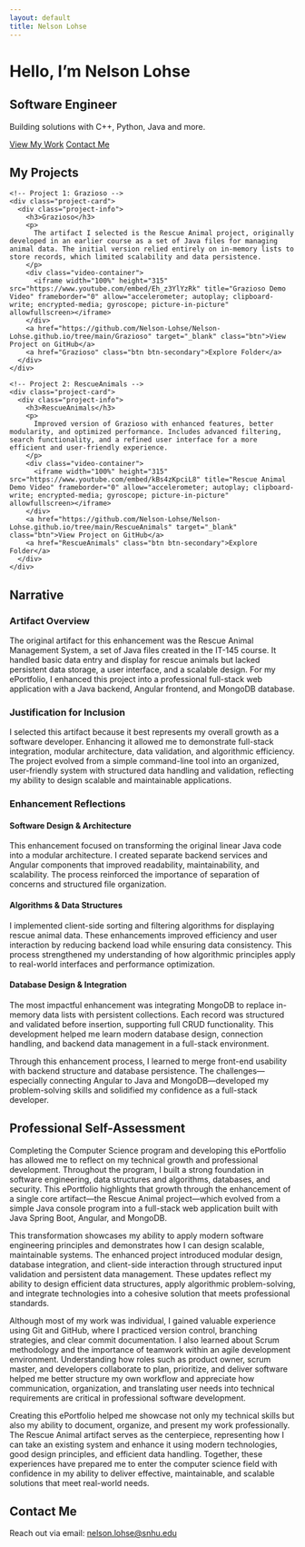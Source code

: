 ```yaml
---
layout: default
title: Nelson Lohse
---
```


<link rel="stylesheet" href="assets/style.css">

<!-- Hero Section -->
<div class="hero">
  <div class="hero-content">
    <h1>Hello, I’m Nelson Lohse</h1>
    <h2>Software Engineer</h2>
    <p>Building solutions with C++, Python, Java and more.</p>
    <div class="hero-buttons">
      <a href="#projects" class="btn">View My Work</a>
      <a href="#contact" class="btn btn-secondary">Contact Me</a>
    </div>
  </div>
</div>

<!-- Projects Section -->
<section id="projects">
  <h2>My Projects</h2>
  <div class="projects-container">
  
    <!-- Project 1: Grazioso -->
    <div class="project-card">
      <div class="project-info">
        <h3>Grazioso</h3>
        <p>
          The artifact I selected is the Rescue Animal project, originally developed in an earlier course as a set of Java files for managing animal data. The initial version relied entirely on in-memory lists to store records, which limited scalability and data persistence. 
        </p>
        <div class="video-container">
          <iframe width="100%" height="315" src="https://www.youtube.com/embed/Eh_z3YlYzRk" title="Grazioso Demo Video" frameborder="0" allow="accelerometer; autoplay; clipboard-write; encrypted-media; gyroscope; picture-in-picture" allowfullscreen></iframe>
        </div>
        <a href="https://github.com/Nelson-Lohse/Nelson-Lohse.github.io/tree/main/Grazioso" target="_blank" class="btn">View Project on GitHub</a>
        <a href="Grazioso" class="btn btn-secondary">Explore Folder</a>
      </div>
    </div>

    <!-- Project 2: RescueAnimals -->
    <div class="project-card">
      <div class="project-info">
        <h3>RescueAnimals</h3>
        <p>
          Improved version of Grazioso with enhanced features, better modularity, and optimized performance. Includes advanced filtering, search functionality, and a refined user interface for a more efficient and user-friendly experience.
        </p>
        <div class="video-container">
          <iframe width="100%" height="315" src="https://www.youtube.com/embed/kBs4zKpciL8" title="Rescue Animal Demo Video" frameborder="0" allow="accelerometer; autoplay; clipboard-write; encrypted-media; gyroscope; picture-in-picture" allowfullscreen></iframe>
        </div>
        <a href="https://github.com/Nelson-Lohse/Nelson-Lohse.github.io/tree/main/RescueAnimals" target="_blank" class="btn">View Project on GitHub</a>
        <a href="RescueAnimals" class="btn btn-secondary">Explore Folder</a>
      </div>
    </div>

  </div>
</section>

<!-- Course Narratives Section -->
<section id="narratives">
  <h2>Narrative</h2>

  <h3>Artifact Overview</h3>
  <p>The original artifact for this enhancement was the Rescue Animal Management System, a set of Java files created in the IT-145 course. It handled basic data entry and display for rescue animals but lacked persistent data storage, a user interface, and a scalable design. For my ePortfolio, I enhanced this project into a professional full-stack web application with a Java backend, Angular frontend, and MongoDB database.</p>

  <h3>Justification for Inclusion</h3>
  <p>I selected this artifact because it best represents my overall growth as a software developer. Enhancing it allowed me to demonstrate full-stack integration, modular architecture, data validation, and algorithmic efficiency. The project evolved from a simple command-line tool into an organized, user-friendly system with structured data handling and validation, reflecting my ability to design scalable and maintainable applications.</p>

  <h3>Enhancement Reflections</h3>

  <h4>Software Design & Architecture</h4>
  <p>This enhancement focused on transforming the original linear Java code into a modular architecture. I created separate backend services and Angular components that improved readability, maintainability, and scalability. The process reinforced the importance of separation of concerns and structured file organization.</p>

  <h4>Algorithms & Data Structures</h4>
  <p>I implemented client-side sorting and filtering algorithms for displaying rescue animal data. These enhancements improved efficiency and user interaction by reducing backend load while ensuring data consistency. This process strengthened my understanding of how algorithmic principles apply to real-world interfaces and performance optimization.</p>

  <h4>Database Design & Integration</h4>
  <p>The most impactful enhancement was integrating MongoDB to replace in-memory data lists with persistent collections. Each record was structured and validated before insertion, supporting full CRUD functionality. This development helped me learn modern database design, connection handling, and backend data management in a full-stack environment.</p>

  <p>Through this enhancement process, I learned to merge front-end usability with backend structure and database persistence. The challenges—especially connecting Angular to Java and MongoDB—developed my problem-solving skills and solidified my confidence as a full-stack developer.</p>
</section>

<!-- Professional Self-Assessment Section -->
<section id="self-assessment">
  <h2>Professional Self-Assessment</h2>

  <p>
    Completing the Computer Science program and developing this ePortfolio has allowed me to reflect on my technical growth and professional development. Throughout the program, I built a strong foundation in software engineering, data structures and algorithms, databases, and security. This ePortfolio highlights that growth through the enhancement of a single core artifact—the Rescue Animal project—which evolved from a simple Java console program into a full-stack web application built with Java Spring Boot, Angular, and MongoDB.
  </p>

  <p>
    This transformation showcases my ability to apply modern software engineering principles and demonstrates how I can design scalable, maintainable systems. The enhanced project introduced modular design, database integration, and client-side interaction through structured input validation and persistent data management. These updates reflect my ability to design efficient data structures, apply algorithmic problem-solving, and integrate technologies into a cohesive solution that meets professional standards.
  </p>

  <p>
    Although most of my work was individual, I gained valuable experience using Git and GitHub, where I practiced version control, branching strategies, and clear commit documentation. I also learned about Scrum methodology and the importance of teamwork within an agile development environment. Understanding how roles such as product owner, scrum master, and developers collaborate to plan, prioritize, and deliver software helped me better structure my own workflow and appreciate how communication, organization, and translating user needs into technical requirements are critical in professional software development.
  </p>

  <p>
    Creating this ePortfolio helped me showcase not only my technical skills but also my ability to document, organize, and present my work professionally. The Rescue Animal artifact serves as the centerpiece, representing how I can take an existing system and enhance it using modern technologies, good design principles, and efficient data handling. Together, these experiences have prepared me to enter the computer science field with confidence in my ability to deliver effective, maintainable, and scalable solutions that meet real-world needs.
  </p>
</section>


<!-- Contact Section -->
<section id="contact">
  <h2>Contact Me</h2>
  <p>
    Reach out via email: <a href="mailto:nelson.lohse@snhu.edu">nelson.lohse@snhu.edu</a>
  </p>
</section>
